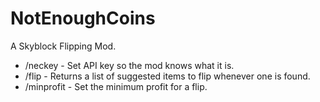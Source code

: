 # NotEnoughCoins
A Skyblock Flipping Mod.

<ul>
<li>/neckey <key> - Set API key so the mod knows what it is.</li>
<li>/flip - Returns a list of suggested items to flip whenever one is found.</li>
<li>/minprofit - Set the minimum profit for a flip.</li>
</ul>